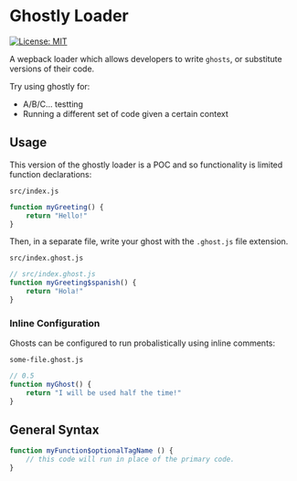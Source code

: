 # Ghostly Loader

[![License: MIT](https://img.shields.io/badge/License-MIT-yellow.svg)](https://opensource.org/licenses/MIT)

A wepback loader which allows developers to write `ghosts`, or substitute versions of their code.

Try using ghostly for:
- A/B/C... testting
- Running a different set of code given a certain context

## Usage

This version of the ghostly loader is a POC and so functionality is limited function declarations:

`src/index.js`
```js
function myGreeting() {
    return "Hello!"
}
```
Then, in a separate file, write your ghost with the `.ghost.js` file extension.

`src/index.ghost.js`
```js
// src/index.ghost.js
function myGreeting$spanish() {
    return "Hola!"
}
```

### Inline Configuration

Ghosts can be configured to run probalistically using inline comments:

`some-file.ghost.js`
```js
// 0.5
function myGhost() {
    return "I will be used half the time!"
}
```

## General Syntax
```js
function myFunction$optionalTagName () {
    // this code will run in place of the primary code.
}
```

